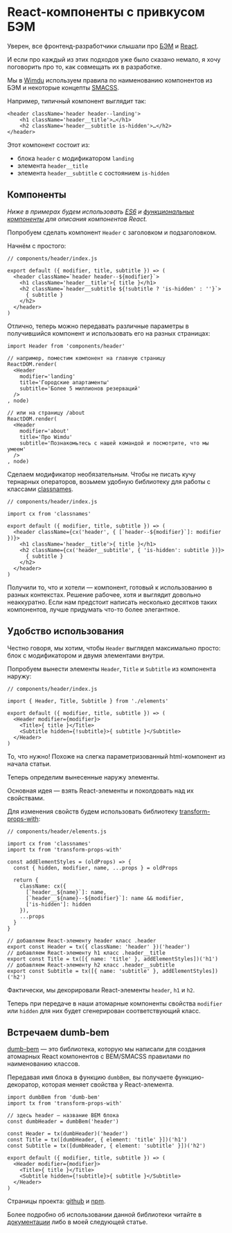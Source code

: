# React-компоненты с привкусом БЭМ

Уверен, все фронтенд-разработчики слышали про [БЭМ][2] и [React][3].

И если про каждый из этих подходов уже было сказано немало, я хочу поговорить про то, как совмещать их в разработке.

Мы в [Wimdu][11] используем правила по наименованию компонентов из БЭМ и некоторые концепты [SMACSS][10].

Например, типичный компонент выглядит так:

    <header className='header header--landing'>
        <h1 className='header__title'>…</h1>
        <h2 className='header__subtitle is-hidden'>…</h2>
    </header>


Этот компонент состоит из:

* блока `header` с модификатором `landing`
* элемента `header__title`
* элемента `header__subtitle` с состоянием `is-hidden`


## Компоненты

*Ниже в примерах будем использовать [ES6][4] и [функциональные компоненты][5] для описания компонентов React.*

Попробуем сделать компонент `Header` с заголовком и подзаголовком.

Начнём с простого:


    // components/header/index.js
     
    export default ({ modifier, title, subtitle }) => (
      <header className=`header header--${modifier}`>
        <h1 className='header__title'>{ title }</h1>
        <h2 className=`header__subtitle ${!subtitle ? 'is-hidden' : ''}`>
          { subtitle }
        </h2>
      </header>
    )

Отлично, теперь можно передавать различные параметры в получившийся компонент и использовать его на разных страницах:

    import Header from 'components/header'
     
    // например, поместим компонент на главную страницу
    ReactDOM.render(
      <Header
        modifier='landing'
        title='Городские апартаменты'
        subtitle='Более 5 миллионов резерваций'
      />
    , node)
     
    // или на страницу /about
    ReactDOM.render(
      <Header
        modifier='about'
        title='Про Wimdu'
        subtitle='Познакомьтесь с нашей командой и посмотрите, что мы умеем'
      />
    , node)

Сделаем модификатор необязательным. Чтобы не писать кучу тернарных операторов, возьмем удобную библиотеку для работы с классами [classnames][6].


    // components/header/index.js
     
    import cx from 'classnames'
     
    export default ({ modifier, title, subtitle }) => (
      <header className={cx('header', { [`header--${modifier}`]: modifier })}>
        <h1 className='header__title'>{ title }</h1>
        <h2 className={cx('header__subtitle', { 'is-hidden': subtitle })}>
          { subtitle }
        </h2>
      </header>
    )

Получили то, что и хотели — компонент, готовый к использованию в разных контекстах. Решение рабочее, хотя и выглядит довольно неаккуратно.
Если нам предстоит написать несколько десятков таких компонентов, лучше придумать что-то более элегантное.


## Удобство использования

Честно говоря, мы хотим, чтобы `Header` выглядел максимально просто: блок с модификатором и двумя элементами внутри.

Попробуем вынести элементы `Header`, `Title` и `Subtitle` из компонента наружу:

    // components/header/index.js
     
    import { Header, Title, Subtitle } from './elements'
     
    export default ({ modifier, title, subtitle }) => (
      <Header modifier={modifier}>
        <Title>{ title }</Title>
        <Subtitle hidden={!subtitle}>{ subtitle }</Subtitle>
      </Header>
    )

То, что нужно! Похоже на слегка параметризованный html-компонент из начала статьи.

Теперь определим вынесенные наружу элементы.

Основная идея — взять React-элементы и поколдовать над их свойствами.

Для изменения свойств будем использовать библиотеку [transform-props-with][7]:

    // components/header/elements.js
     
    import cx from 'classnames'
    import tx from 'transform-props-with'
     
    const addElementStyles = (oldProps) => {
      const { hidden, modifier, name, ...props } = oldProps
     
      return {
        className: cx({
          [`header__${name}`]: name,
          [`header__${name}--${modifier}`]: name && modifier,
          ['is-hidden']: hidden
        }),
        ...props
      }
    }
     
    // добавляем React-элементу header класс .header
    export const Header = tx({ className: 'header' })('header')
    // добавляем React-элементу h1 класс .header__title
    export const Title = tx([{ name: 'title' }, addElementStyles])('h1')
    // добавляем React-элементу h2 класс .header__subtitle
    export const Subtitle = tx([{ name: 'subtitle' }, addElementStyles])('h2')

Фактически, мы декорировали React-элементы `header`, `h1` и `h2`.

Теперь при передаче в наши атомарные компоненты свойства `modifier` или `hidden` для них будет сгенерирован соответствующий класс.


## Встречаем dumb-bem

[dumb-bem][1] — это библиотека, которую мы написали для создания атомарных React компонентов с BEM/SMACSS правилами по наименованию классов.

Передавая имя блока в фyнкцию `dumbBem`, вы получаете функцию-декоратор, которая меняет свойства у React-элемента.

    import dumbBem from 'dumb-bem'
    import tx from 'transform-props-with'
     
    // здесь header — название BEM блока
    const dumbHeader = dumbBem('header')
     
    const Header = tx(dumbHeader)('header')
    const Title = tx([dumbHeader, { element: 'title' }])('h1')
    const Subtitle = tx([dumbHeader, { element: 'subtitle' }])('h2')
     
    export default ({ modifier, title, subtitle }) => (
      <Header modifier={modifier}>
        <Title>{ title }</Title>
        <Subtitle hidden={!subtitle}>{ subtitle }</Subtitle>
      </Header>
    )

Страницы проекта: [github][1] и [npm][8].

Более подробно об использовании данной библиотеки читайте в [документации][9] либо в моей следующей статье.

 [1]: https://github.com/agudulin/dumb-bem
 [2]: http://getbem.com/
 [3]: https://facebook.github.io/react/
 [4]: https://github.com/lukehoban/es6features#readme
 [5]: https://facebook.github.io/react/docs/reusable-components.html#stateless-functions
 [6]: https://www.npmjs.com/package/classnames
 [7]: https://github.com/robinpokorny/transform-props-with
 [8]: https://www.npmjs.com/package/dumb-bem
 [9]: https://github.com/agudulin/dumb-bem/blob/master/README.md
 [10]: https://smacss.com/
 [11]: http://www.wimdu.com/
